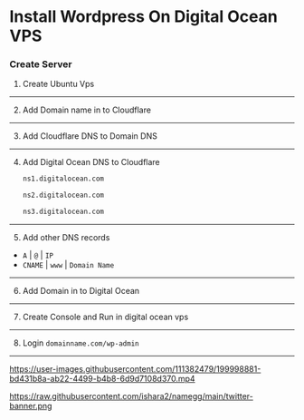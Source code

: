 

# Install Wordpress On Digital Ocean VPS
### Create Server


1. Create Ubuntu Vps

------------------------------------------

2. Add Domain name in to Cloudflare

------------------------------------------

3. Add Cloudflare DNS to Domain DNS
------------------------------------------

4. Add Digital Ocean DNS to Cloudflare

      ```sh
    ns1.digitalocean.com
    ```
      ```sh
    ns2.digitalocean.com
    ```
      ```sh
    ns3.digitalocean.com
    ```
------------------------------------------

5. Add other DNS records  
 * `A`  |  `@`   |  `IP`
 * `CNAME`  |  `www`  |  `Domain Name`

------------------------------------------

6. Add Domain in to Digital Ocean

------------------------------------------

7. Create Console and Run in digital ocean vps

------------------------------------------

8. Login `domainname.com/wp-admin `

------------------------------------------

https://user-images.githubusercontent.com/111382479/199998881-bd431b8a-ab22-4499-b4b8-6d9d7108d370.mp4

 
https://raw.githubusercontent.com/ishara2/namegg/main/twitter-banner.png
